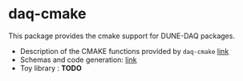 # daq-cmake

This package provides the cmake support for DUNE-DAQ packages.

* Description of the CMAKE functions provided by `daq-cmake` [link](CmakeFunctions.md)
* Schemas and code generation: [link](SchemaAndCodeGen.md)
* Toy library : **TODO**

